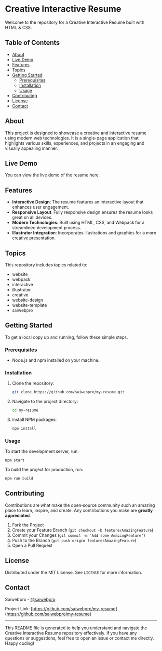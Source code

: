 # Creative Interactive Resume

Welcome to the repository for a Creative Interactive Resume built with HTML & CSS.

## Table of Contents

- [About](#about)
- [Live Demo](#live-demo)
- [Features](#features)
- [Topics](#topics)
- [Getting Started](#getting-started)
  - [Prerequisites](#prerequisites)
  - [Installation](#installation)
  - [Usage](#usage)
- [Contributing](#contributing)
- [License](#license)
- [Contact](#contact)

## About

This project is designed to showcase a creative and interactive resume using modern web technologies. It is a single-page application that highlights various skills, experiences, and projects in an engaging and visually appealing manner.

## Live Demo

You can view the live demo of the resume [here](https://saiwebpro.github.io/my-resume/).

## Features

- **Interactive Design**: The resume features an interactive layout that enhances user engagement.
- **Responsive Layout**: Fully responsive design ensures the resume looks great on all devices.
- **Modern Technologies**: Built using HTML, CSS, and Webpack for a streamlined development process.
- **Illustrator Integration**: Incorporates illustrations and graphics for a more creative presentation.

## Topics

This repository includes topics related to:

- website
- webpack
- interactive
- illustrator
- creative
- website-design
- website-template
- saiwebpro

## Getting Started

To get a local copy up and running, follow these simple steps.

### Prerequisites

- Node.js and npm installed on your machine.

### Installation

1. Clone the repository:
   ```sh
   git clone https://github.com/saiwebpro/my-resume.git
   ```
2. Navigate to the project directory:
   ```sh
   cd my-resume
   ```
3. Install NPM packages:
   ```sh
   npm install
   ```

### Usage

To start the development server, run:
```sh
npm start
```

To build the project for production, run:
```sh
npm run build
```

## Contributing

Contributions are what make the open-source community such an amazing place to learn, inspire, and create. Any contributions you make are **greatly appreciated**.

1. Fork the Project
2. Create your Feature Branch (`git checkout -b feature/AmazingFeature`)
3. Commit your Changes (`git commit -m 'Add some AmazingFeature'`)
4. Push to the Branch (`git push origin feature/AmazingFeature`)
5. Open a Pull Request

## License

Distributed under the MIT License. See `LICENSE` for more information.

## Contact

Saiwebpro - [@saiwebpro](https://twitter.com/saiwebpro)

Project Link: [https://github.com/saiwebpro/my-resume](https://github.com/saiwebpro/my-resume)

---

This README file is generated to help you understand and navigate the Creative Interactive Resume repository effectively. If you have any questions or suggestions, feel free to open an issue or contact me directly. Happy coding!
